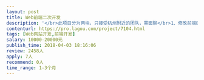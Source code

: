 ```yaml
---                
layout: post       
title: Web前端二次开发           
description: '</br>此项目分为两块，只接受杭州附近的团队，需面聊</br>1、修改前端Bug处理</br>2、手机站建设，所有设计前段已有，所有接口也做好只需要码代码就行</br>不接受杭州以外区域团队或个人</br>我们希望找能长期合作的开发</br>需要技术PHP+Mysql</br>'     
contenturl: https://pro.lagou.com/project/7104.html      
tags: [Web网站开发,前端开发]            
salary: 10000-20000元          
publish_time: 2018-04-03 18:16:06         
review: 2458人                   
apply: 7人                   
recommend: 0人                   
time_range: 1-3个月              
---                 
```

